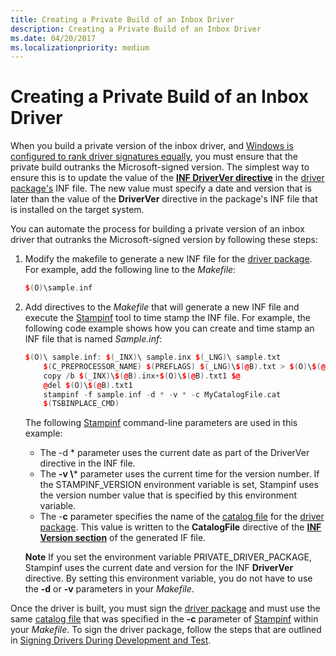 ```yaml
---
title: Creating a Private Build of an Inbox Driver
description: Creating a Private Build of an Inbox Driver
ms.date: 04/20/2017
ms.localizationpriority: medium
---
```


# Creating a Private Build of an Inbox Driver


When you build a private version of the inbox driver, and [Windows is configured to rank driver signatures equally](configuring-windows-to-rank-driver-signatures-equally.md), you must ensure that the private build outranks the Microsoft-signed version. The simplest way to ensure this is to update the value of the [**INF DriverVer directive**](inf-driverver-directive.md) in the [driver package's](driver-packages.md) INF file. The new value must specify a date and version that is later than the value of the **DriverVer** directive in the package's INF file that is installed on the target system.

You can automate the process for building a private version of an inbox driver that outranks the Microsoft-signed version by following these steps:

1. Modify the makefile to generate a new INF file for the [driver package](driver-packages.md). For example, add the following line to the *Makefile*:

   ```cpp
   $(O)\sample.inf
   ```

2. Add directives to the *Makefile* that will generate a new INF file and execute the [Stampinf](../devtest/stampinf.md) tool to time stamp the INF file. For example, the following code example shows how you can create and time stamp an INF file that is named *Sample.inf*:

   ```cpp
   $(O)\ sample.inf: $(_INX)\ sample.inx $(_LNG)\ sample.txt
       $(C_PREPROCESSOR_NAME) $(PREFLAGS) $(_LNG)\$(@B).txt > $(O)\$(@B).txt1
       copy /b $(_INX)\$(@B).inx+$(O)\$(@B).txt1 $@
       @del $(O)\$(@B).txt1
       stampinf -f sample.inf -d * -v * -c MyCatalogFile.cat
       $(TSBINPLACE_CMD)
   ```

   The following [Stampinf](../devtest/stampinf.md) command-line parameters are used in this example:

   - The -d \* parameter uses the current date as part of the DriverVer directive in the INF file.
   - The **-v \\*** parameter uses the current time for the version number. If the STAMPINF_VERSION environment variable is set, Stampinf uses the version number value that is specified by this environment variable.
   - The -**c** parameter specifies the name of the [catalog file](catalog-files.md) for the [driver package](driver-packages.md). This value is written to the **CatalogFile** directive of the [**INF Version section**](inf-version-section.md) of the generated IF file.

   **Note**  If you set the environment variable PRIVATE_DRIVER_PACKAGE, Stampinf uses the current date and version for the INF **DriverVer** directive. By setting this environment variable, you do not have to use the **-d** or **-v** parameters in your *Makefile*.

     

Once the driver is built, you must sign the [driver package](driver-packages.md) and must use the same [catalog file](catalog-files.md) that was specified in the **-c** parameter of [Stampinf](../devtest/stampinf.md) within your *Makefile*. To sign the driver package, follow the steps that are outlined in [Signing Drivers During Development and Test](./introduction-to-test-signing.md).

 

